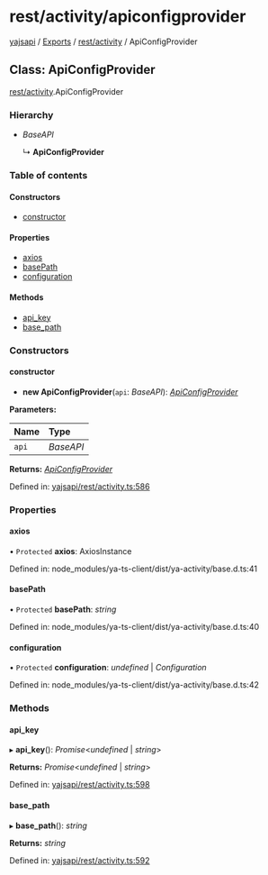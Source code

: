 # rest/activity/apiconfigprovider

[yajsapi](https://github.com/golemfactory/yagna-docs/tree/9699eb3e934dbc2c15063c37bc7a317a2c47fef4/yajsapi/README.md) / [Exports](https://github.com/golemfactory/yagna-docs/tree/9699eb3e934dbc2c15063c37bc7a317a2c47fef4/yajsapi/modules.md) / [rest/activity](../yajsapi-2/rest_activity.md) / ApiConfigProvider

## Class: ApiConfigProvider

[rest/activity](../yajsapi-2/rest_activity.md).ApiConfigProvider

### Hierarchy

* _BaseAPI_

  ↳ **ApiConfigProvider**

### Table of contents

#### Constructors

* [constructor](rest_activity.apiconfigprovider.md#constructor)

#### Properties

* [axios](rest_activity.apiconfigprovider.md#axios)
* [basePath](rest_activity.apiconfigprovider.md#basepath)
* [configuration](rest_activity.apiconfigprovider.md#configuration)

#### Methods

* [api\_key](rest_activity.apiconfigprovider.md#api_key)
* [base\_path](rest_activity.apiconfigprovider.md#base_path)

### Constructors

#### constructor

+ **new ApiConfigProvider**\(`api`: _BaseAPI_\): [_ApiConfigProvider_](rest_activity.apiconfigprovider.md)

**Parameters:**

| Name | Type |
| :--- | :--- |
| `api` | _BaseAPI_ |

**Returns:** [_ApiConfigProvider_](rest_activity.apiconfigprovider.md)

Defined in: [yajsapi/rest/activity.ts:586](https://github.com/golemfactory/yajsapi/blob/0a8d8c8/yajsapi/rest/activity.ts#L586)

### Properties

#### axios

• `Protected` **axios**: AxiosInstance

Defined in: node\_modules/ya-ts-client/dist/ya-activity/base.d.ts:41

#### basePath

• `Protected` **basePath**: _string_

Defined in: node\_modules/ya-ts-client/dist/ya-activity/base.d.ts:40

#### configuration

• `Protected` **configuration**: _undefined_ \| _Configuration_

Defined in: node\_modules/ya-ts-client/dist/ya-activity/base.d.ts:42

### Methods

#### api\_key

▸ **api\_key**\(\): _Promise_&lt;_undefined_ \| _string_&gt;

**Returns:** _Promise_&lt;_undefined_ \| _string_&gt;

Defined in: [yajsapi/rest/activity.ts:598](https://github.com/golemfactory/yajsapi/blob/0a8d8c8/yajsapi/rest/activity.ts#L598)

#### base\_path

▸ **base\_path**\(\): _string_

**Returns:** _string_

Defined in: [yajsapi/rest/activity.ts:592](https://github.com/golemfactory/yajsapi/blob/0a8d8c8/yajsapi/rest/activity.ts#L592)

